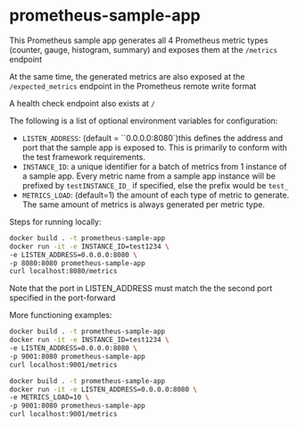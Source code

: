 # prometheus-sample-app

This Prometheus sample app generates all 4 Prometheus metric types (counter, gauge, histogram, summary) and exposes them at the `/metrics` endpoint

At the same time, the generated metrics are also exposed at the `/expected_metrics` endpoint in the Prometheus remote write format

A health check endpoint also exists at `/`

The following is a list of optional environment variables for configuration:
* `LISTEN_ADDRESS`: (default = ``0.0.0.0:8080`)this defines the address and port that the sample app is exposed to. This is primarily to conform with the test framework requirements.
* `INSTANCE_ID`: a unique identifier for a batch of metrics from 1 instance of a sample app. Every metric name from a sample app instance will be prefixed by `testINSTANCE_ID_` if specified, else the prefix would be `test_`
* `METRICS_LOAD`: (default=1) the amount of each type of metric to generate. The same amount of metrics is always generated per metric type.

Steps for running locally:
```bash
docker build . -t prometheus-sample-app
docker run -it -e INSTANCE_ID=test1234 \
-e LISTEN_ADDRESS=0.0.0.0:8080 \
-p 8080:8080 prometheus-sample-app
curl localhost:8080/metrics
```

Note that the port in LISTEN_ADDRESS must match the the second port specified in the port-forward

More functioning examples:

```bash
docker build . -t prometheus-sample-app
docker run -it -e INSTANCE_ID=test1234 \
-e LISTEN_ADDRESS=0.0.0.0:8080 \
-p 9001:8080 prometheus-sample-app
curl localhost:9001/metrics
```

```bash
docker build . -t prometheus-sample-app
docker run -it -e LISTEN_ADDRESS=0.0.0.0:8080 \
-e METRICS_LOAD=10 \
-p 9001:8080 prometheus-sample-app
curl localhost:9001/metrics
```